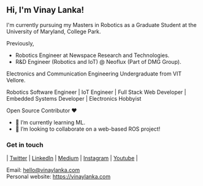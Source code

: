 ## Hi, I'm Vinay Lanka! 

I'm currently pursuing my Masters in Robotics as a Graduate Student at the University of Maryland, College Park. 

Previously,
- Robotics Engineer at Newspace Research and Technologies.
- R&D Engineer (Robotics and IoT) @ Neoflux (Part of DMG Group).

Electronics and Communication Engineering Undergraduate from VIT Vellore.

Robotics Software Engineer | IoT Engineer | Full Stack Web Developer | Embedded Systems Developer | Electronics Hobbyist 

Open Source Contributor ❤️

- 🔭 I’m currently learning ML.
- 👯 I’m looking to collaborate on a web-based ROS project! 

### Get in touch

| [Twitter](https://twitter.com/vinay_lanka) | [LinkedIn](https://www.linkedin.com/in/vinaylanka/) | [Medium](https://medium.com/@vinaylanka) | [Instagram](https://www.instagram.com/vinaylanka/) | [Youtube](https://www.youtube.com/channel/UCgAPhxlyvs-Pi1v_MuodhKw) |

Email: hello@vinaylanka.com<br>
Personal website: https://vinaylanka.com

